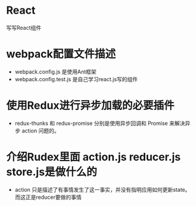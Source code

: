 # React
写写React组件


# webpack配置文件描述
* webpack.config.js 是使用Ant框架
* webpack.config.test.js 是自己学习react.js写的组件

# 使用Redux进行异步加载的必要插件
* redux-thunks 和 redux-promise 分别是使用异步回调和 Promise 来解决异步 action 问题的。

# 介绍Rudex里面 action.js  reducer.js  store.js是做什么的
* action 只是描述了有事情发生了这一事实，并没有指明应用如何更新state。而这正是reducer要做的事情

